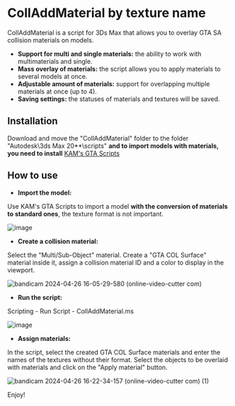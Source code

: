# CollAddMaterial by texture name
CollAddMaterial is a script for 3Ds Max that allows you to overlay GTA SA collision materials on models.

* **Support for multi and single materials:** the ability to work with multimaterials and single.
* **Mass overlay of materials:** the script allows you to apply materials to several models at once.
* **Adjustable amount of materials:** support for overlapping multiple materials at once (up to 4).
* **Saving settings:** the statuses of materials and textures will be saved.

## Installation
Download and move the "CollAddMaterial" folder to the folder "Autodesk\3ds Max 20**\scripts" **and to import models with materials, you need to install** [KAM's GTA Scripts](https://gtaforums.com/topic/907323-rel-kams-gta-scripts-2018-upd-31052020/)

## How to use
* **Import the model:**

Use KAM's GTA Scripts to import a model **with the conversion of materials to standard ones**, the texture format is not important.

![image](https://github.com/egasvegas1109/CollAddMaterial/assets/50997210/7bc682a9-d9ab-46ae-b685-8bd249e5069a)

* **Create a collision material:**

Select the "Multi/Sub-Object" material. Create a "GTA COL Surface" material inside it, assign a collision material ID and a color to display in the viewport.

![bandicam 2024-04-26 16-05-29-580 (online-video-cutter com)](https://github.com/egasvegas1109/CollAddMaterial/assets/50997210/3024f911-cea5-46c9-8e14-c6c384d299d5)

* **Run the script:**

Scripting - Run Script - CollAddMaterial.ms

![image](https://github.com/egasvegas1109/CollAddMaterial/assets/50997210/79e35453-2433-47e4-a6b4-dc90b7fcce01)

* **Assign materials:**

In the script, select the created GTA COL Surface materials and enter the names of the textures without their format. Select the objects to be overlaid with materials and click on the "Apply material" button.

![bandicam 2024-04-26 16-22-34-157 (online-video-cutter com) (1)](https://github.com/egasvegas1109/CollAddMaterial/assets/50997210/1bbb4a78-a6d8-4023-9cc7-90797dbd0327)

Enjoy!





